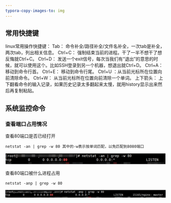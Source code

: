 ```yaml
---
typora-copy-images-to: img
---
```






## 常用快捷键

linux常用操作快捷键：
Tab： 命令补全/路径补全/文件名补全，一次tab是补全，两次tab，列出相关信息。
Ctrl+C： 强制结束当前的进程。干了一半不想干了想反悔就Ctrl+C。
Ctrl+D： 发送一个exit信号，每次当我们有“退出”的意思的时候，就可以使用这个。比如SSH登录到另一个机器，想退出就Ctrl+D。
Ctrl+A： 移动到命令行首。
Ctrl+E： 移动到命令行尾。
Ctrl+U ：从当前光标所在位置向前清除命令。
Ctrl+W： 从当前光标所在位置向前清除一个单词。
上下箭头： 上下翻看命令的输入记录，如果历史记录太多翻起来太慢，就用history显示出来然后再复制粘贴。





## 系统监控命令

### **查看端口占用情况**

查看80端口是否已经打开

```shell
netstat -an | grep -w 80 其中的-w表示按单词匹配，以免匹配到8080端口
```

![1577760184493](img/1577760184493.png)

查看80端口被什么进程占用

```shell
netstat -anp | grep -w 80
```

![1577760217608](img/1577760217608.png)

